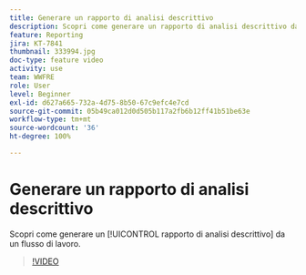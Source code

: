 ```yaml
---
title: Generare un rapporto di analisi descrittivo
description: Scopri come generare un rapporto di analisi descrittivo da un flusso di lavoro in Adobe Campaign V8.
feature: Reporting
jira: KT-7841
thumbnail: 333994.jpg
doc-type: feature video
activity: use
team: WWFRE
role: User
level: Beginner
exl-id: d627a665-732a-4d75-8b50-67c9efc4e7cd
source-git-commit: 05b49ca012d0d505b117a2fb6b12ff41b51be63e
workflow-type: tm+mt
source-wordcount: '36'
ht-degree: 100%

---
```


# Generare un rapporto di analisi descrittivo

Scopri come generare un [!UICONTROL rapporto di analisi descrittivo] da un flusso di lavoro.

>[!VIDEO](https://video.tv.adobe.com/v/333994?quality=12&learn=on)
